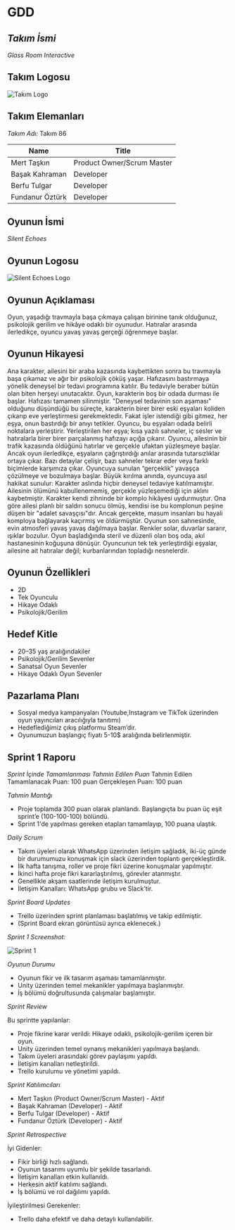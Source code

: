 # GDD

## *Takım İsmi*

*Glass Room Interactive*

## Takım Logosu

![Takım Logo](https://raw.githubusercontent.com/basakkrmn/YZTA-Bootcamp-Game-Group---32/refs/heads/main/GlassRoomInteractiveTeamLogo.png)

## Takım Elemanları

*Takım Adı:* Takım 86

| <div align="center">Name</div>   | <div align="center">Title</div>  |  
| :---------- | :---------- | 
| Mert Taşkın | Product Owner/Scrum Master |
| Başak Kahraman| Developer |
| Berfu Tulgar| Developer |
| Fundanur Öztürk| Developer |


##   Oyunun İsmi
*Silent Echoes*

## Oyunun Logosu

![Silent Echoes Logo](https://raw.githubusercontent.com/basakkrmn/YZTA-Bootcamp-Game-Group---32/refs/heads/main/SilentEchoesLogo.jpg)

## Oyunun Açıklaması

Oyun, yaşadığı travmayla başa çıkmaya çalışan birinine tanık olduğunuz, psikolojik gerilim ve hikâye odaklı bir oyunudur. Hatıralar arasında ilerledikçe, oyuncu yavaş yavaş gerçeği öğrenmeye başlar.

## Oyunun Hikayesi

Ana karakter, ailesini bir araba kazasında kaybettikten sonra bu travmayla başa çıkamaz ve ağır bir psikolojik çöküş yaşar. Hafızasını bastırmaya yönelik deneysel bir tedavi programına katılır. Bu tedaviyle beraber bütün olan biten herşeyi unutacaktır. Oyun, karakterin boş bir odada durması ile başlar. Hafızası tamamen silinmiştir. 
"Deneysel tedavinin son aşaması" olduğunu düşündüğü bu süreçte, karakterin birer birer eski eşyaları koliden çıkarıp eve yerleştirmesi gerekmektedir. Fakat işler istendiği gibi gitmez, her eşya, onun bastırdığı bir anıyı tetikler. Oyuncu, bu eşyaları odada belirli noktalara yerleştirir. Yerleştirilen her eşya; kısa yazılı sahneler, iç sesler ve hatıralarla birer birer parçalanmış hafızayı açığa çıkarır.
Oyuncu, ailesinin bir trafik kazasında öldüğünü hatırlar ve gerçekle ufaktan yüzleşmeye başlar. Ancak oyun ilerledikçe, eşyaların çağrıştırdığı anılar arasında tutarsızlıklar ortaya çıkar. Bazı detaylar çelişir, bazı sahneler tekrar eder veya farklı biçimlerde karşımıza çıkar. Oyuncuya sunulan “gerçeklik” yavaşça çözülmeye ve bozulmaya başlar.
Büyük kırılma anında, oyuncuya asıl hakikat sunulur: Karakter aslında hiçbir deneysel tedaviye katılmamıştır. Ailesinin ölümünü kabullenememiş, gerçekle yüzleşemediği için aklını kaybetmiştir. Karakter kendi zihninde bir komplo hikâyesi uydurmuştur. Ona göre ailesi planlı bir saldırı sonucu ölmüş, kendisi ise bu komplonun peşine düşen bir "adalet savaşçısı"dır. Ancak gerçekte, masum insanları bu hayali komploya bağlayarak kaçırmış ve öldürmüştür.
Oyunun son sahnesinde, evin atmosferi yavaş yavaş dağılmaya başlar. Renkler solar, duvarlar sararır, ışıklar bozulur. Oyun başladığında steril ve düzenli olan boş oda, akıl hastanesinin koğuşuna dönüşür. Oyuncunun tek tek yerleştirdiği eşyalar, ailesine ait hatıralar değil; kurbanlarından topladığı nesnelerdir.

## Oyunun Özellikleri

- 2D
- Tek Oyunculu
- Hikaye Odaklı
- Psikolojik/Gerilim

## Hedef Kitle

- 20–35 yaş aralığındakiler
- Psikolojik/Gerilim Sevenler
- Sanatsal Oyun Sevenler
- Hikaye Odaklı Oyun Sevenler

## Pazarlama Planı

- Sosyal medya kampanyaları (Youtube,Instagram ve TikTok üzerinden oyun yayıncıları aracılığıyla tanıtımı)
- Hedeflediğimiz çıkış platformu Steam’dir.
- Oyunumuzun başlangıç fiyatı 5-10$ aralığında belirlenmiştir.

## Sprint 1 Raporu

*Sprint İçinde Tamamlanması Tahmin Edilen Puan*
Tahmin Edilen Tamamlanacak Puan: 100 puan
Gerçekleşen Puan: 100 puan

*Tahmin Mantığı*
- Proje toplamda 300 puan olarak planlandı. Başlangıçta bu puan üç eşit sprint’e (100-100-100) bölündü.
- Sprint 1'de yapılması gereken etapları tamamlayıp, 100 puana ulaştık.

*Daily Scrum*

- Takım üyeleri olarak WhatsApp üzerinden iletişim sağladık, iki-üç günde bir durumumuzu konuşmak için slack üzerinden toplantı gerçekleştirdik.
- İlk hafta tanışma, roller ve proje fikri üzerine konuşmalar yapılmıştır.
- İkinci hafta proje fikri kararlaştırılmış, görevler atanmıştır.
- Genellikle akşam saatlerinde iletişim kurulmuştur.
- İletişim Kanalları: WhatsApp grubu ve Slack'tir.

*Sprint Board Updates*
- Trello üzerinden sprint planlaması başlatılmış ve takip edilmiştir.
- (Sprint Board ekran görüntüsü ayrıca eklenecek.)

*Sprint 1 Screenshot:*

![Sprint 1](https://raw.githubusercontent.com/basakkrmn/YZTA-Bootcamp-Game-Group---32/refs/heads/main/Sprint%201.png)

*Oyunun Durumu*
- Oyunun fikir ve ilk tasarım aşaması tamamlanmıştır.
- Unity üzerinden temel mekanikler yapılmaya başlanmıştır.
- İş bölümü doğrultusunda çalışmalar başlamıştır.

*Sprint Review*

Bu sprintte yapılanlar:
- Proje fikrine karar verildi: Hikaye odaklı, psikolojik-gerilim içeren bir oyun.
- Unity üzerinden temel oynanış mekanikleri yapılmaya başlandı.
- Takım üyeleri arasındaki görev paylaşımı yapıldı.
- İletişim kanalları netleştirildi.
- Trello kurulumu ve yönetimi yapıldı.

*Sprint Katılımcıları*

- Mert Taşkın (Product Owner/Scrum Master) - Aktif
- Başak Kahraman (Developer) - Aktif
- Berfu Tulgar (Developer) - Aktif
- Fundanur Öztürk (Developer) - Aktif

*Sprint Retrospective*

İyi Gidenler:
- Fikir birliği hızlı sağlandı.
- Oyunun tasarımı uyumlu bir şekilde tasarlandı.
- İletişim kanalları etkin kullanıldı.
- Herkesin aktif katılımı sağlandı.
- İş bölümü ve rol dağılımı yapıldı.

İyileştirilmesi Gerekenler:
- Trello daha efektif ve daha detaylı kullanılabilir.
